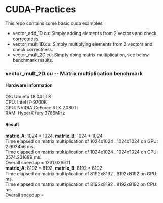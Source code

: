 # CUDA-Practices
This repo contains some basic cuda examples
* vector_add_1D.cu: Simply adding elements from 2 vectors and check correctness.
* vector_mult_1D.cu: Simply multiplying elements from 2 vectors and check correctness.
* vector_mult_2D.cu: Simply doing matrix multiplication, see below benchmark results.
### vector_mult_2D.cu -- Matrix multiplication benchmark
#### Hardware information
OS: Ubuntu 18.04 LTS <br />
CPU: Intel i7-9700K <br />
GPU: NVIDIA GeForce RTX 2080Ti <br />
RAM: HyperX fury 3766MHz <br />
#### Result
**matrix_A**: 1024 * 1024, **matrix_B**: 1024 * 1024 <br />
Time elapsed on matrix multiplication of 1024x1024 . 1024x1024 on GPU: 2.903456 ms. <br />
Time elapsed on matrix multiplication of 1024x1024 . 1024x1024 on CPU: 3574.231689 ms. <br />
Overall speedup = 1231.026611 <br />
**matrix_A**: 8192 * 8192, **matrix_B**: 8192 * 8192 <br />
Time elapsed on matrix multiplication of 8192x8192 . 8192x8192 on GPU:  ms. <br />
Time elapsed on matrix multiplication of 8192x8192 . 8192x8192 on CPU:  ms. <br />
Overall speedup =  <br />
